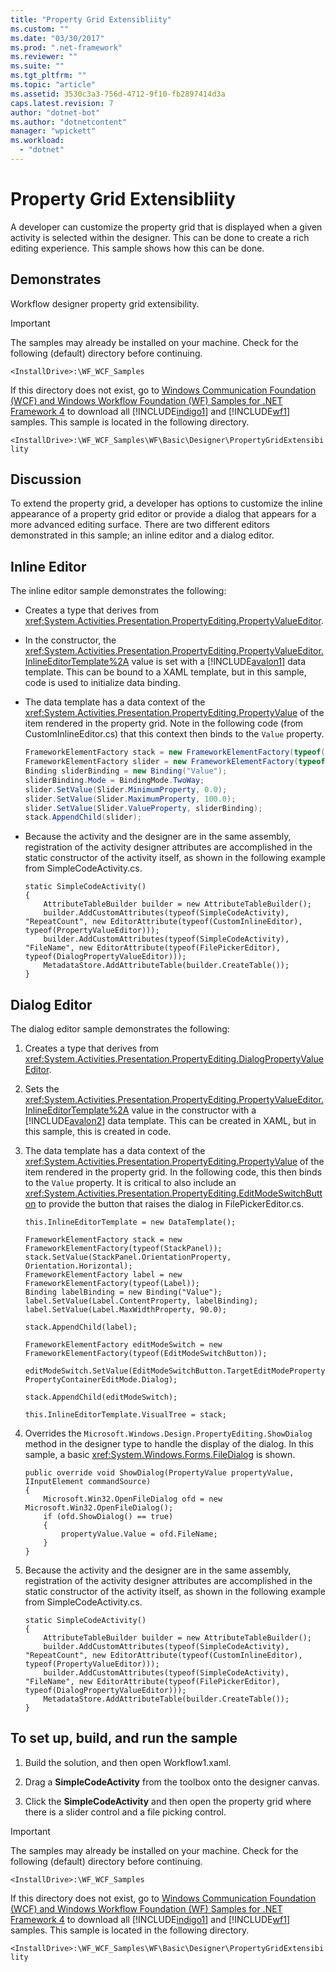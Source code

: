 ```yaml
---
title: "Property Grid Extensibliity"
ms.custom: ""
ms.date: "03/30/2017"
ms.prod: ".net-framework"
ms.reviewer: ""
ms.suite: ""
ms.tgt_pltfrm: ""
ms.topic: "article"
ms.assetid: 3530c3a3-756d-4712-9f10-fb2897414d3a
caps.latest.revision: 7
author: "dotnet-bot"
ms.author: "dotnetcontent"
manager: "wpickett"
ms.workload: 
  - "dotnet"
---
```

# Property Grid Extensibliity
A developer can customize the property grid that is displayed when a given activity is selected within the designer. This can be done to create a rich editing experience. This sample shows how this can be done.  
  
## Demonstrates  
 Workflow designer property grid extensibility.  
  
> [!IMPORTANT]
>  The samples may already be installed on your machine. Check for the following (default) directory before continuing.  
>   
>  `<InstallDrive>:\WF_WCF_Samples`  
>   
>  If this directory does not exist, go to [Windows Communication Foundation (WCF) and Windows Workflow Foundation (WF) Samples for .NET Framework 4](http://go.microsoft.com/fwlink/?LinkId=150780) to download all [!INCLUDE[indigo1](../../../../includes/indigo1-md.md)] and [!INCLUDE[wf1](../../../../includes/wf1-md.md)] samples. This sample is located in the following directory.  
>   
>  `<InstallDrive>:\WF_WCF_Samples\WF\Basic\Designer\PropertyGridExtensibility`  
  
## Discussion  
 To extend the property grid, a developer has options to customize the inline appearance of a property grid editor or provide a dialog that appears for a more advanced editing surface. There are two different editors demonstrated in this sample; an inline editor and a dialog editor.  
  
## Inline Editor  
 The inline editor sample demonstrates the following:  
  
-   Creates a type that derives from <xref:System.Activities.Presentation.PropertyEditing.PropertyValueEditor>.  
  
-   In the constructor, the <xref:System.Activities.Presentation.PropertyEditing.PropertyValueEditor.InlineEditorTemplate%2A> value is set with a [!INCLUDE[avalon1](../../../../includes/avalon1-md.md)] data template. This can be bound to a XAML template, but in this sample, code is used to initialize data binding.  
  
-   The data template has a data context of the <xref:System.Activities.Presentation.PropertyEditing.PropertyValue> of the item rendered in the property grid. Note in the following code (from CustomInlineEditor.cs) that this context then binds to the `Value` property.  
  
    ```csharp  
    FrameworkElementFactory stack = new FrameworkElementFactory(typeof(StackPanel));  
    FrameworkElementFactory slider = new FrameworkElementFactory(typeof(Slider));  
    Binding sliderBinding = new Binding("Value");  
    sliderBinding.Mode = BindingMode.TwoWay;  
    slider.SetValue(Slider.MinimumProperty, 0.0);  
    slider.SetValue(Slider.MaximumProperty, 100.0);  
    slider.SetValue(Slider.ValueProperty, sliderBinding);  
    stack.AppendChild(slider);  
    ```  
  
-   Because the activity and the designer are in the same assembly, registration of the activity designer attributes are accomplished in the static constructor of the activity itself, as shown in the following example from SimpleCodeActivity.cs.  
  
    ```  
    static SimpleCodeActivity()  
    {  
        AttributeTableBuilder builder = new AttributeTableBuilder();  
        builder.AddCustomAttributes(typeof(SimpleCodeActivity), "RepeatCount", new EditorAttribute(typeof(CustomInlineEditor), typeof(PropertyValueEditor)));  
        builder.AddCustomAttributes(typeof(SimpleCodeActivity), "FileName", new EditorAttribute(typeof(FilePickerEditor), typeof(DialogPropertyValueEditor)));  
        MetadataStore.AddAttributeTable(builder.CreateTable());  
    }  
    ```  
  
## Dialog Editor  
 The dialog editor sample demonstrates the following:  
  
1.  Creates a type that derives from <xref:System.Activities.Presentation.PropertyEditing.DialogPropertyValueEditor>.  
  
2.  Sets the <xref:System.Activities.Presentation.PropertyEditing.PropertyValueEditor.InlineEditorTemplate%2A> value in the constructor with a [!INCLUDE[avalon2](../../../../includes/avalon2-md.md)] data template. This can be created in XAML, but in this sample, this is created in code.  
  
3.  The data template has a data context of the <xref:System.Activities.Presentation.PropertyEditing.PropertyValue> of the item rendered in the property grid. In the following code, this then binds to the `Value` property. It is critical to also include an <xref:System.Activities.Presentation.PropertyEditing.EditModeSwitchButton> to provide the button that raises the dialog in FilePickerEditor.cs.  
  
    ```  
    this.InlineEditorTemplate = new DataTemplate();  
  
    FrameworkElementFactory stack = new FrameworkElementFactory(typeof(StackPanel));  
    stack.SetValue(StackPanel.OrientationProperty, Orientation.Horizontal);  
    FrameworkElementFactory label = new FrameworkElementFactory(typeof(Label));  
    Binding labelBinding = new Binding("Value");  
    label.SetValue(Label.ContentProperty, labelBinding);  
    label.SetValue(Label.MaxWidthProperty, 90.0);  
  
    stack.AppendChild(label);  
  
    FrameworkElementFactory editModeSwitch = new FrameworkElementFactory(typeof(EditModeSwitchButton));  
  
    editModeSwitch.SetValue(EditModeSwitchButton.TargetEditModeProperty, PropertyContainerEditMode.Dialog);  
  
    stack.AppendChild(editModeSwitch);  
  
    this.InlineEditorTemplate.VisualTree = stack;  
    ```  
  
4.  Overrides the <!--zz <xref:Microsoft.Windows.Design.PropertyEditing.ShowDialog%2A>--> `Microsoft.Windows.Design.PropertyEditing.ShowDialog` method in the designer type to handle the display of the dialog. In this sample, a basic <xref:System.Windows.Forms.FileDialog> is shown.  
  
    ```  
    public override void ShowDialog(PropertyValue propertyValue, IInputElement commandSource)  
    {  
        Microsoft.Win32.OpenFileDialog ofd = new Microsoft.Win32.OpenFileDialog();  
        if (ofd.ShowDialog() == true)  
        {  
            propertyValue.Value = ofd.FileName;  
        }  
    }  
    ```  
  
5.  Because the activity and the designer are in the same assembly, registration of the activity designer attributes are accomplished in the static constructor of the activity itself, as shown in the following example from SimpleCodeActivity.cs.  
  
    ```  
    static SimpleCodeActivity()  
    {  
        AttributeTableBuilder builder = new AttributeTableBuilder();  
        builder.AddCustomAttributes(typeof(SimpleCodeActivity), "RepeatCount", new EditorAttribute(typeof(CustomInlineEditor), typeof(PropertyValueEditor)));  
        builder.AddCustomAttributes(typeof(SimpleCodeActivity), "FileName", new EditorAttribute(typeof(FilePickerEditor), typeof(DialogPropertyValueEditor)));  
        MetadataStore.AddAttributeTable(builder.CreateTable());  
    }  
    ```  
  
## To set up, build, and run the sample  
  
1.  Build the solution, and then open Workflow1.xaml.  
  
2.  Drag a **SimpleCodeActivity** from the toolbox onto the designer canvas.  
  
3.  Click the **SimpleCodeActivity** and then open the property grid where there is a slider control and a file picking control.  
  
> [!IMPORTANT]
>  The samples may already be installed on your machine. Check for the following (default) directory before continuing.  
>   
>  `<InstallDrive>:\WF_WCF_Samples`  
>   
>  If this directory does not exist, go to [Windows Communication Foundation (WCF) and Windows Workflow Foundation (WF) Samples for .NET Framework 4](http://go.microsoft.com/fwlink/?LinkId=150780) to download all [!INCLUDE[indigo1](../../../../includes/indigo1-md.md)] and [!INCLUDE[wf1](../../../../includes/wf1-md.md)] samples. This sample is located in the following directory.  
>   
>  `<InstallDrive>:\WF_WCF_Samples\WF\Basic\Designer\PropertyGridExtensibility`
